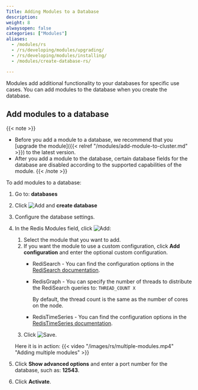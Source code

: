 ```yaml
---
Title: Adding Modules to a Database
description:
weight: 8
alwaysopen: false
categories: ["Modules"]
aliases:
  - /modules/rs
  - /rs/developing/modules/upgrading/
  - /rs/developing/modules/installing/
  - /modules/create-database-rs/

---
```

Modules add additional functionality to your databases for specific use cases.
You can add modules to the database when you create the database.

## Add modules to a database

{{< note >}}
- Before you add a module to a database,
    we recommend that you [upgrade the module]({{< relref "/modules/add-module-to-cluster.md" >}}) to the latest version.
- After you add a module to the database,
    certain database fields for the database are disabled according to the supported capabilities of the module.
{{< /note >}}

To add modules to a database:

1. Go to: **databases**
1. Click ![Add](/images/rs/icon_add.png#no-click "Add") and **create database**
1. Configure the database settings.
1. In the Redis Modules field, click ![Add](/images/rs/icon_add.png#no-click "Add"):
    1. Select the module that you want to add.
    1. If you want the module to use a custom configuration, click **Add configuration** and enter the optional custom configuration.
        - RediSearch - You can find the configuration options in the [RediSearch documentation](https://oss.redislabs.com/redisearch/Configuring.html#redisearch_configuration_options).
        - RedisGraph - You can specify the number of threads to distribute the RediSearch queries to: `THREAD_COUNT X`

            By default, the thread count is the same as the number of cores on the node.
        - RedisTimeSeries - You can find the configuration options in the [RedisTimeSeries documentation](https://oss.redislabs.com/redistimeseries/configuration/#redistimeseries-configuration-options).
    1. Click ![Save](/images/rs/icon_save.png#no-click "Save").

    Here it is in action:
    {{< video "/images/rs/multiple-modules.mp4" "Adding multiple modules" >}}

1. Click **Show advanced options** and enter a port number for the database, such as: **12543**.
1. Click **Activate**.
